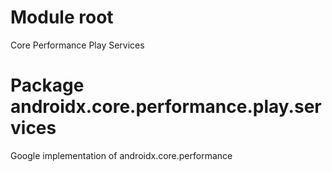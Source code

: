 # Module root

Core Performance Play Services

# Package androidx.core.performance.play.services

Google implementation of androidx.core.performance
